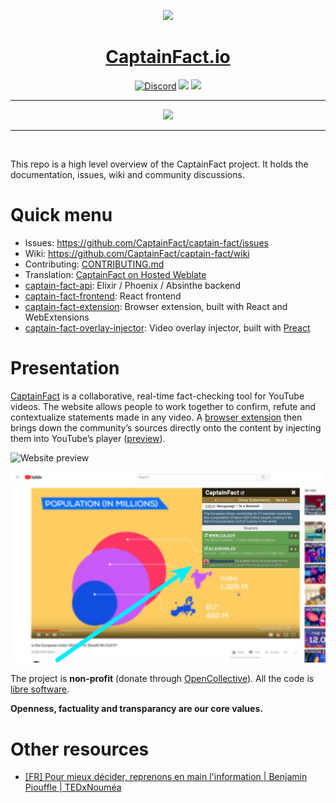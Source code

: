 <p align="center"><img src="https://avatars0.githubusercontent.com/u/28169525?s=200&v=4" height="125"/></p>
<h1 align="center"><a href="https://captainfact.io">CaptainFact.io</a></h1>
<p align="center"><a href="https://discord.gg/2Qd7hMz" title="Discord"><img src="https://discordapp.com/api/guilds/416782744748687361/widget.png" alt="Discord"></a>
<a href="https://twitter.com/CaptainFact_io" title="Twitter"><img src="https://img.shields.io/twitter/follow/CaptainFact_io.svg?style=social&label=Follow"></a>
<a href="https://opencollective.com/captainfact_io" title="Backers on Open Collective"><img src="https://opencollective.com/captainfact_io/backers/badge.svg"></a>
</p>
<hr/>
<p align="center">
<a href="https://opencollective.com/captainfact_io/donate" target="_blank">
  <img src="https://opencollective.com/captainfact_io/donate/button@2x.png?color=white" width=300 />
</a>
</p>
<hr/>
<br/>

This repo is a high level overview of the CaptainFact project. It holds the
documentation, issues, wiki and community discussions.

# Quick menu

- Issues: https://github.com/CaptainFact/captain-fact/issues
- Wiki: https://github.com/CaptainFact/captain-fact/wiki
- Contributing: [CONTRIBUTING.md](CONTRIBUTING.md)
- Translation: [CaptainFact on Hosted Weblate](https://hosted.weblate.org/projects/captainfact-frontend-ui/)
- [captain-fact-api](https://github.com/CaptainFact/captain-fact-api): Elixir / Phoenix / Absinthe backend
- [captain-fact-frontend](https://github.com/CaptainFact/captain-fact-frontend): React frontend
- [captain-fact-extension](https://github.com/CaptainFact/captain-fact-extension): Browser extension, built with React and WebExtensions
- [captain-fact-overlay-injector](https://github.com/CaptainFact/captain-fact-injector): Video overlay injector, built with [Preact](https://github.com/preactjs/preact)

# Presentation

[CaptainFact](https://captainfact.io) is a collaborative, real-time fact-checking tool for YouTube videos. The website allows people to work together to confirm, refute and contextualize statements made in any video. A [browser extension](https://captainfact.io/extension) then brings down the community’s sources directly onto the content by injecting them into YouTube’s player ([preview](https://www.youtube.com/watch?v=4-_nnwgqw9c)).

![Website preview](https://screenshotscdn.firefoxusercontent.com/images/2317feac-3fcf-41f7-924c-1e4846d3df1f.png)

![YouTube integration preview](https://raw.githubusercontent.com/CaptainFact/captain-fact-extension/staging/misc/demo-youtube.jpg)

The project is **non-profit** (donate through [OpenCollective](https://opencollective.com/captainfact_io)). All the code is [libre software](https://github.com/CaptainFact).

**Openness, factuality and transparancy are our core values.**

# Other resources

- [[FR] Pour mieux décider, reprenons en main l'information | Benjamin Piouffle | TEDxNouméa](https://www.youtube.com/watch?v=Qq3cars_Dxs)
